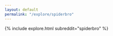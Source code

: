 ```yaml
---
layout: default
permalink: "/explore/spiderbro"
---
```


<link rel="stylesheet" type="text/css" href="/static/css/explore.css">
{% include explore.html subreddit="spiderbro" %}
